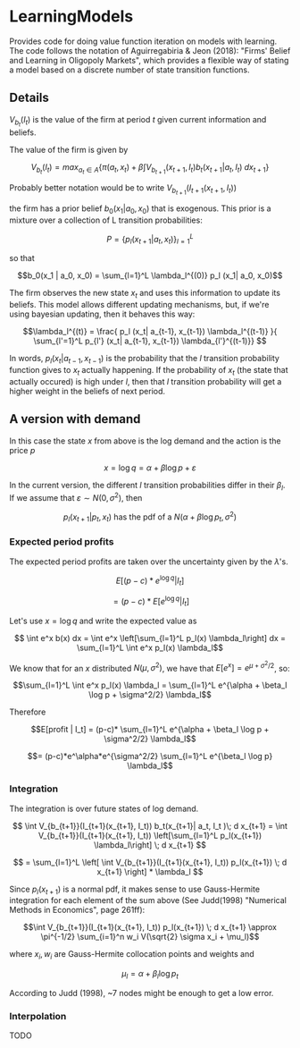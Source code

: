 # LearningModels

Provides code for doing value function iteration on models with learning.
The code follows the notation of Aguirregabiria &amp; Jeon (2018): "Firms' Belief and Learning in Oligopoly Markets",
which provides a flexible way of stating a model based on a discrete number of state transition functions.


## Details

$V_{b_t}(I_t)$ is the value of the firm at period $t$ given current information and beliefs.

The value of the firm is given by

$$V_{b_t}(I_t) = max_{a_t \in A} \{ \pi(a_t, x_t) + \beta
                 \int V_{b_{t+1}}(x_{t+1}, I_t) b_t(x_{t+1}| a_t, I_t )\; d x_{t+1}\}  $$

Probably better notation would be to write $V_{b_{t+1}}(I_{t+1}(x_{t+1}, I_t))$

the firm has a prior belief $b_0(x_1 | a_0, x_0)$ that is exogenous.
This prior is a mixture over a collection of L transition probabilities:

$$P = \{p_l (x_{t+1} | a_t, x_t)  \}_{l=1}^L$$

so that

$$b_0(x_1 | a_0, x_0) = \sum_{l=1}^L \lambda_l^{(0)} p_l (x_1| a_0, x_0)$$

The firm observes the new state $x_t$ and uses this information to update its beliefs. This model allows different updating mechanisms, but, if we're using bayesian updating, then it behaves this way:

$$\lambda_l^{(t)} = \frac{ p_l (x_t| a_{t-1}, x_{t-1}) \lambda_l^{(t-1)} }{      \sum_{l'=1}^L p_{l'} (x_t| a_{t-1}, x_{t-1}) \lambda_{l'}^{(t-1)}} $$

In words, $p_l (x_t| a_{t-1}, x_{t-1})$ is the probability that the $l$
transition probability function gives to $x_t$ actually happening. If the probability of $x_t$ (the state that actually occured) is high under $l$, then that $l$ transition probability will get a higher weight in the beliefs of next period.

## A version with demand

In this case the state $x$ from above is the log demand and the action is the price $p$

$$ x = \log q = \alpha + \beta \log p + \varepsilon $$

In the current version, the different $l$ transition probabilities differ in their $\beta_l$. If we assume that $\varepsilon \sim N(0, \sigma^2)$, then


$$p_l(x_{t+1} | p_t, x_{t}) \mbox{  has the pdf of a } N(\alpha + \beta \log p_t, \sigma^2) $$ 

### Expected period profits

The expected period profits are taken over the uncertainty given by the $\lambda$'s.

$$ E[(p-c)* e^{\log q} | I_t] $$

$$ = (p-c)* E[ e^{\log q}| I_t]$$

Let's use $x = \log q$ and write the expected value as

$$ \int e^x b(x) dx = \int e^x \left[\sum_{l=1}^L p_l(x) \lambda_l\right] dx = \sum_{l=1}^L \int e^x  p_l(x) \lambda_l$$

We know that for an $x$ distributed $N(\mu, \sigma^2)$, we have that $E[e^x] = e^{\mu + \sigma^2/2}$, so:

$$\sum_{l=1}^L \int e^x  p_l(x) \lambda_l = \sum_{l=1}^L  e^{\alpha + \beta_l \log p + \sigma^2/2} \lambda_l$$

Therefore

$$E[profit | I_t] = (p-c)* \sum_{l=1}^L  e^{\alpha + \beta_l \log p + \sigma^2/2} \lambda_l$$

$$= (p-c)*e^\alpha*e^{\sigma^2/2}  \sum_{l=1}^L  e^{\beta_l \log p} \lambda_l$$

### Integration

The integration is over future states of log demand.

$$  \int V_{b_{t+1}}(I_{t+1}(x_{t+1}, I_t)) b_t(x_{t+1}| a_t, I_t )\; d x_{t+1} = \int V_{b_{t+1}}(I_{t+1}(x_{t+1}, I_t)) \left[\sum_{l=1}^L p_l(x_{t+1}) \lambda_l\right] \; d x_{t+1} $$


$$ = \sum_{l=1}^L \left[ \int V_{b_{t+1}}(I_{t+1}(x_{t+1}, I_t)) p_l(x_{t+1}) \; d x_{t+1} \right] * \lambda_l $$

Since $p_l(x_{t+1})$ is a normal pdf, it makes sense to use Gauss-Hermite integration for each element of the sum above (See Judd(1998) "Numerical Methods in Economics", page 261ff):

$$\int V_{b_{t+1}}(I_{t+1}(x_{t+1}, I_t)) p_l(x_{t+1}) \; d x_{t+1} \approx \pi^{-1/2} \sum_{i=1}^n w_i V(\sqrt{2} \sigma x_i + \mu_l)$$

where $x_i, w_i$ are Gauss-Hermite collocation points and weights and

$$ \mu_l = \alpha + \beta_l \log p_t $$

According to Judd (1998), ~7 nodes might be enough to get a low error.





### Interpolation

TODO
